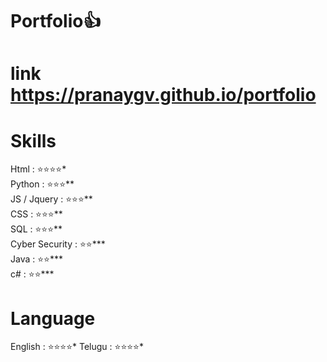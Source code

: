 # Portfolio👍


# link https://pranaygv.github.io/portfolio

# Skills

Html              : ⭐⭐⭐⭐* <br />
Python            : ⭐⭐⭐** <br />
JS /  Jquery      : ⭐⭐⭐** <br />
CSS               : ⭐⭐⭐**  <br />
SQL               : ⭐⭐⭐** <br />
Cyber Security    : ⭐⭐*** <br />
Java              : ⭐⭐*** <br />
c#                : ⭐⭐***

# Language

English  : ⭐⭐⭐⭐*
Telugu   : ⭐⭐⭐⭐*
